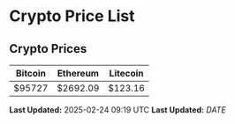 # Crypto Price List

## Crypto Prices
| Bitcoin | Ethereum | Litecoin |
| ------- | -------- | -------- |
| $95727 | $2692.09 | $123.16 |
**Last Updated:** 2025-02-24 09:19 UTC
**Last Updated:** $DATE$
